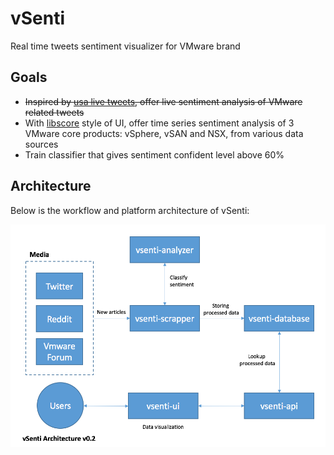 # vSenti
Real time tweets sentiment visualizer for VMware brand

## Goals
* ~~Inspired by [usa live tweets](https://usa2016livetweets.herokuapp.com/), offer live sentiment analysis of VMware related tweets~~
* With [libscore](http://libscore.com) style of UI, offer time series sentiment analysis of 3 VMware core products: vSphere, vSAN and NSX, from various data sources
* Train classifier that gives sentiment confident level above 60%

## Architecture
Below is the workflow and platform architecture of vSenti:

![vSenti Architecture 0.2](./vsenti-architecture-v0.2.png)

